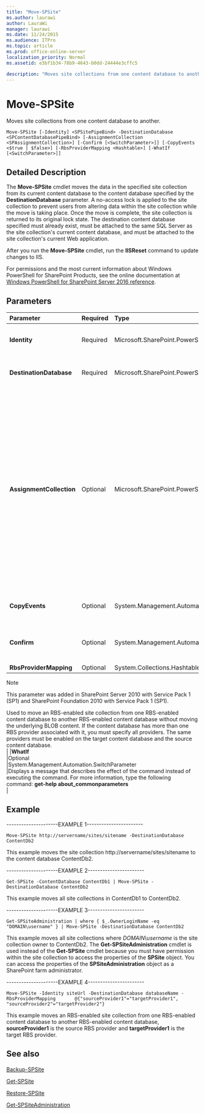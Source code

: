 ```yaml
---
title: "Move-SPSite"
ms.author: laurawi
author: LauraWi
manager: laurawi
ms.date: 11/24/2015
ms.audience: ITPro
ms.topic: article
ms.prod: office-online-server
localization_priority: Normal
ms.assetid: e3bf1b34-78b9-4643-b0dd-24444e3cffc5

description: "Moves site collections from one content database to another."
---
```


# Move-SPSite

Moves site collections from one content database to another.
  
```
Move-SPSite [-Identity] <SPSitePipeBind> -DestinationDatabase <SPContentDatabasePipeBind> [-AssignmentCollection <SPAssignmentCollection>] [-Confirm [<SwitchParameter>]] [-CopyEvents <$true | $false>] [-RbsProviderMapping <Hashtable>] [-WhatIf [<SwitchParameter>]]

```

## Detailed Description

The **Move-SPSite** cmdlet moves the data in the specified site collection from its current content database to the content database specified by the **DestinationDatabase** parameter. A no-access lock is applied to the site collection to prevent users from altering data within the site collection while the move is taking place. Once the move is complete, the site collection is returned to its original lock state. The destination content database specified must already exist, must be attached to the same SQL Server as the site collection's current content database, and must be attached to the site collection's current Web application. 
  
After you run the **Move-SPSite** cmdlet, run the **IISReset** command to update changes to IIS. 
  
For permissions and the most current information about Windows PowerShell for SharePoint Products, see the online documentation at [Windows PowerShell for SharePoint Server 2016 reference](https://go.microsoft.com/fwlink/p/?LinkId=671715).
  
## Parameters

|**Parameter**|**Required**|**Type**|**Description**|
|:-----|:-----|:-----|:-----|
|**Identity** <br/> |Required  <br/> |Microsoft.SharePoint.PowerShell.SPSitePipeBind  <br/> |Specifies the identity of the site collection to be moved. For example, http://servername/sites/sitename.  <br/> |
|**DestinationDatabase** <br/> |Required  <br/> |Microsoft.SharePoint.PowerShell.SPContentDatabasePipeBind  <br/> |Specifies the content database that the site collection should be moved to. For example, ContentDB2.  <br/> |
|**AssignmentCollection** <br/> |Optional  <br/> |Microsoft.SharePoint.PowerShell.SPAssignmentCollection  <br/> |Manages objects for the purpose of proper disposal. Use of objects, such as **SPWeb** or **SPSite**, can use large amounts of memory and use of these objects in Windows PowerShell scripts requires proper memory management. Using the **SPAssignment** object, you can assign objects to a variable and dispose of the objects after they are needed to free up memory. When **SPWeb**, **SPSite**, or **SPSiteAdministration** objects are used, the objects are automatically disposed of if an assignment collection or the **Global** parameter is not used.  <br/> > [!NOTE]> When the **Global** parameter is used, all objects are contained in the global store. If objects are not immediately used, or disposed of by using the **Stop-SPAssignment** command, an out-of-memory scenario can occur.           |
|**CopyEvents** <br/> |Optional  <br/> |System.Management.Automation.SwitchParameter  <br/> |Specifies if events need to be copied.  <br/> The valid values are **True** or **False**.  <br/> |
|**Confirm** <br/> |Optional  <br/> |System.Management.Automation.SwitchParameter  <br/> |Prompts you for confirmation before executing the command. For more information, type the following command: **get-help about_commonparameters** <br/> |
|**RbsProviderMapping** <br/> |Optional  <br/> |System.Collections.Hashtable  <br/> |
> [!NOTE]
> This parameter was added in SharePoint Server 2010 with Service Pack 1 (SP1) and SharePoint Foundation 2010 with Service Pack 1 (SP1). 
  
Used to move an RBS-enabled site collection from one RBS-enabled content database to another RBS-enabled content database without moving the underlying BLOB content. If the content database has more than one RBS provider associated with it, you must specify all providers. The same providers must be enabled on the target content database and the source content database.  <br/> |
|**WhatIf** <br/> |Optional  <br/> |System.Management.Automation.SwitchParameter  <br/> |Displays a message that describes the effect of the command instead of executing the command. For more information, type the following command: **get-help about_commonparameters** <br/> |
   
## Example

---------------------EXAMPLE 1-----------------------
  
```
Move-SPSite http://servername/sites/sitename -DestinationDatabase ContentDb2
```

This example moves the site collection http://servername/sites/sitename to the content database ContentDb2.
  
---------------------EXAMPLE 2-----------------------
  
```
Get-SPSite -ContentDatabase ContentDb1 | Move-SPSite -DestinationDatabase ContentDb2
```

This example moves all site collections in ContentDb1 to ContentDb2.
  
---------------------EXAMPLE 3-----------------------
  
```
Get-SPSiteAdministration | where { $_.OwnerLoginName -eq "DOMAIN\username" } | Move-SPSite -DestinationDatabase ContentDb2
```

This example moves all site collections where  _DOMAIN\username_ is the site collection owner to ContentDb2. The **Get-SPSiteAdministration** cmdlet is used instead of the **Get-SPSite** cmdlet because you must have permission within the site collection to access the properties of the **SPSite** object. You can access the properties of the **SPSiteAdministration** object as a SharePoint farm administrator. 
  
---------------------EXAMPLE 4-----------------------
  
```
Move-SPSite -Identity siteUrl -DestinationDatabase databaseName -RbsProviderMapping       @{"sourceProvider1"="targetProvider1", "sourceProvider2"="targetProvider2"}
```

This example moves an RBS-enabled site collection from one RBS-enabled content database to another RBS-enabled content database, **sourceProvider1** is the source RBS provider and **targetProvider1** is the target RBS provider. 
  
## See also

#### 

[Backup-SPSite](../../../docs-conceptual/sharepoint-server/microsoft-powershell-for-sharepoint-server-reference/backup-and-recovery-cmdlets/backup-spsite.md)
  
[Get-SPSite](get-spsite.md)
  
[Restore-SPSite](../../../docs-conceptual/sharepoint-server/microsoft-powershell-for-sharepoint-server-reference/backup-and-recovery-cmdlets/restore-spsite.md)
  
[Get-SPSiteAdministration](get-spsiteadministration.md)

